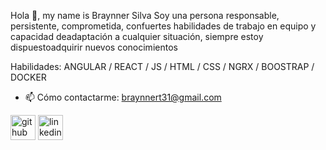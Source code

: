 Hola 👋, my name is Braynner Silva
Soy una persona responsable, persistente, comprometida, confuertes habilidades de trabajo en equipo y capacidad deadaptación a cualquier situación, siempre estoy dispuestoadquirir nuevos conocimientos

Habilidades: ANGULAR / REACT / JS / HTML / CSS / NGRX / BOOSTRAP / DOCKER

- 📫 Cómo contactarme: braynnert31@gmail.com  


[<img src='https://cdn.jsdelivr.net/npm/simple-icons@3.0.1/icons/github.svg' alt='github' height='40'>](https://github.com/https://github.com/BraynnerToncel)  [<img src='https://cdn.jsdelivr.net/npm/simple-icons@3.0.1/icons/linkedin.svg' alt='linkedin' height='40'>](https://www.linkedin.com/in/https://www.linkedin.com/in/braynner-saul-silva-toncel-4923b2225//)  



